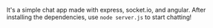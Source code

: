 It's a simple chat app made with express, socket.io, and angular.
After installing the dependencies, use `node server.js` to start chatting!